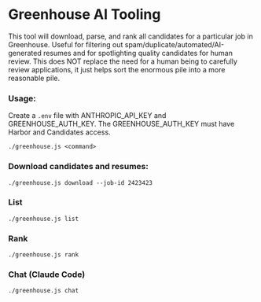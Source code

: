# Greenhouse AI Tooling

This tool will download, parse, and rank all candidates for a particular job in Greenhouse. Useful for filtering out spam/duplicate/automated/AI-generated resumes and for spotlighting quality candidates for human review. This does NOT replace the need for a human being to carefully review applications, it just helps sort the enormous pile into a more reasonable pile.

### Usage:

Create a `.env` file with ANTHROPIC_API_KEY and GREENHOUSE_AUTH_KEY. The GREENHOUSE_AUTH_KEY must have Harbor and Candidates access.

    ./greenhouse.js <command>


### Download candidates and resumes:

    ./greenhouse.js download --job-id 2423423


### List

    ./greenhouse.js list


### Rank

    ./greenhouse.js rank


### Chat (Claude Code)

    ./greenhouse.js chat